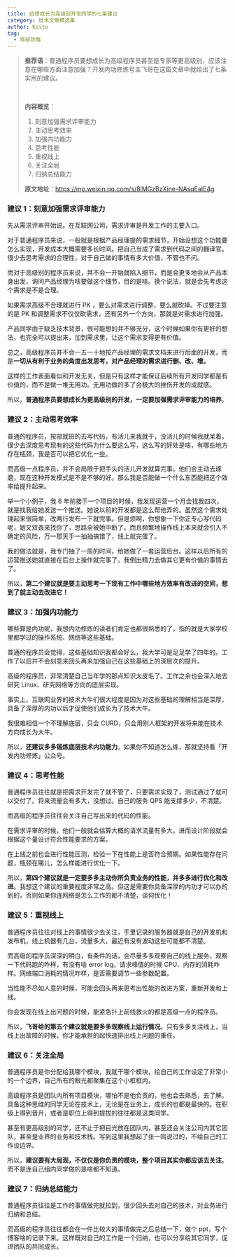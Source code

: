 ```yaml
---
title: 给想成长为高级别开发同学的七条建议
category: 技术文章精选集
author: Kaito
tag:
  - 练级攻略
---
```


> **推荐语**：普通程序员要想成长为高级程序员甚至是专家等更高级别，应该注意在哪些方面注意加强？开发内功修炼号主飞哥在这篇文章中就给出了七条实用的建议。
>
> <br/>
>
> **内容概览**：
>
> 1. 刻意加强需求评审能力
> 2. 主动思考效率
> 3. 加强内功能力
> 4. 思考性能
> 5. 重视线上
> 6. 关注全局
> 7. 归纳总结能力
>
> **原文地址**：<https://mp.weixin.qq.com/s/8lMGzBzXine-NAsqEaIE4g>

### 建议 1：刻意加强需求评审能力

先从需求评审开始说。在互联网公司，需求评审是开发工作的主要入口。

对于普通程序员来说，一般就是根据产品经理提的需求细节，开始设想这个功能要怎么实现，开发成本大概需要多长时间。把自己当成了需求到代码之间的翻译官。很少去思考需求的合理性，对于自己做的事情有多大价值，不管也不问。

而对于高级别的程序员来说，并不会一开始就陷入细节，而是会更多地会从产品本身出发，询问产品经理为啥要做这个细节，目的是啥。换个说法，就是会先考虑这个需求是不是合理。

如果需求高级不合理就进行 PK ，要么对需求进行调整，要么就砍掉。不过要注意的是 PK 和调整需求不仅仅砍需求，还有另外一个方向，那就是对需求进行加强。

产品同学由于缺乏技术背景，很可能想的并不够充分，这个时候如果你有更好的想法，也完全可以提出来，加到需求里，让这个需求变得更有价值。

总之，高级程序员并不会一五一十地按产品经理的需求文档来进行后面的开发，而是**一切从有利于业务的角度出发思考，对产品经理的需求进行删、改、增。**

这样的工作表面看似和开发无关，但是只有这样才能保证后续所有开发同学都是有价值的，而不是做一堆无用功。无用功做的多了会极大的挫伤开发的成就感。

所以，**普通程序员要想成长为更高级别的开发，一定要加强需求评审能力的培养**。

### 建议 2：主动思考效率

普通的程序员，按部就班的去写代码，有活儿来我就干，没活儿的时候我就呆着。很少去深度思考现有的这些代码为什么要这么写，这么写的好处是啥，有哪些地方存在瓶颈，我是否可以把它优化一些。

而高级一点程序员，并不会局限于把手头的活儿开发就算完事。他们会主动去琢磨，现在这种开发模式是不是不够的好。那么我是否能做一个什么东西能把这个效率给提升起来。

举一个小例子，我 6 年前接手一个项目的时候，我发现运营一个月会找我四次，就是找我给她发送一个推送。她说以前的开发都是这么帮他弄的。虽然这个需求处理起来很简单，改两行发布一下就完事。但是烦啊，你想象一下你正专心写代码呢，她又双叒来找你了，思路全被她中断了。而且频繁地操作线上本来就会引入不确定的风险，万一那天手一抽抽搞错了，线上就完蛋了。

我的做法就是，我专门抽了一周的时间，给她做了一套运营后台。这样以后所有的运营推送她就直接在后台上操作就完事了。我倒出精力去做其它更有价值的事情去了。

所以，**第二个建议就是要主动思考一下现有工作中哪些地方效率有改进的空间，想到了就主动去改进它！**

### 建议 3：加强内功能力

哪些算是内功呢，我想内功修炼的读者们肯定也都很熟悉的了，指的就是大家学校里都学过的操作系统、网络等这些基础。

普通的程序员会觉得，这些基础知识我都会好么，我大学可是足足学了四年的。工作了以后并不会刻意来回头再来加强自己在这些基础上的深层次的提升。

高级的程序员，非常清楚自己当年学的那点知识太皮毛了。工作之余也会深入地去研究 Linux、研究网络等方向的底层实现。

事实上，互联网业界的技术大牛们很大程度是因为对这些基础的理解相当是深厚，具备了深厚的内功以后才促使他们成长为了技术大牛。

我很难相信一个不理解底层，只会 CURD，只会用别人框架的开发将来能在技术方向成长为大牛。

所以，**还建议多多锻炼底层技术内功能力**。如果你不知道怎么练，那就坚持看「开发内功修炼」公众号。

### 建议 4：思考性能

普通程序员往往就是把需求开发完了就不管了，只要需求实现了，测试通过了就可以交付了。将来流量会有多大，没想过。自己的服务 QPS 能支撑多少，不清楚。

而高级的程序员往往会关注自己写出来的代码的性能。

在需求评审的时候，他们一般就会估算大概的请求流量有多大。进而设计阶段就会根据这个量设计符合性能要求的方案。

在上线之前也会进行性能压测，检验一下在性能上是否符合预期。如果性能存在问题，瓶颈在哪儿，怎么样能进行优化一下。

所以，**第四个建议就是一定要多多主动你所负责业务的性能，并多多进行优化和改进**。我想这个建议的重要程度非常之高。但这是需要你具备深厚的内功才可以办的到的，否则如果你连网络是怎么工作的都不清楚，谈何优化！

### 建议 5：重视线上

普通程序员往往对线上的事情很少去关注，手里记录的服务器就是自己的开发机和发布机，线上机器有几台，流量多大，最近有没有波动这些可能都不清楚。

而高级的程序员深深的明白，有条件的话，会尽量多多观察自己的线上服务，观察一下代码跑的咋样，有没有啥 error log。请求峰值的时候 CPU、内存的消耗咋样。网络端口消耗的情况咋样，是否需要调节一些参数配置。

当性能不尽如人意的时候，可能会回头再来思考出性能的改进方案，重新开发和上线。

你会发现在线上出问题的时候，能紧急扑上前线救火的都是高级一点的程序员。

所以，**飞哥给的第五个建议就是要多多观察线上运行情况**。只有多多关注线上，当线上出故障的时候，你才能承担的起快速排出线上问题的重任。

### 建议 6：关注全局

普通程序员是你分配给我哪个模块，我就干哪个模块，给自己的工作设定了非常小的一个边界，自己所有的眼光都聚集在这个小框框内。

高级程序员是团队内所有项目模块，哪怕不是他负责的，他也会去熟悉，去了解。具备这种思维的同学无论在技术上，无论是在业务上，成长的也都是最快的。在职级上得到晋升，或者是职位上得到提拔的往往都是这类同学。

甚至有更高级别的同学，还不止于把目光放在团队内，甚至还会关注公司内其它团队，甚至是业界的业务和技术栈。写到这里我想起了张一鸣说过的，不给自己的工作设边界。

所以，**建议要有大局观，不仅仅是你负责的模块，整个项目其实你都应该去关注**。而不是连自己组内同学做的是啥都不知道。

### 建议 7：归纳总结能力

普通程序员往往是工作的事情做完就拉到，很少回头去对自己的技术，对业务进行归纳和总结。

而高级的程序员往往都会在一件比较大的事情做完之后总结一下，做个 ppt，写个博客啥的记录下来。这样既对自己的工作是一个归纳，也可以分享给其它同学，促进团队的共同成长。

<!-- @include: @article-footer.snippet.md -->